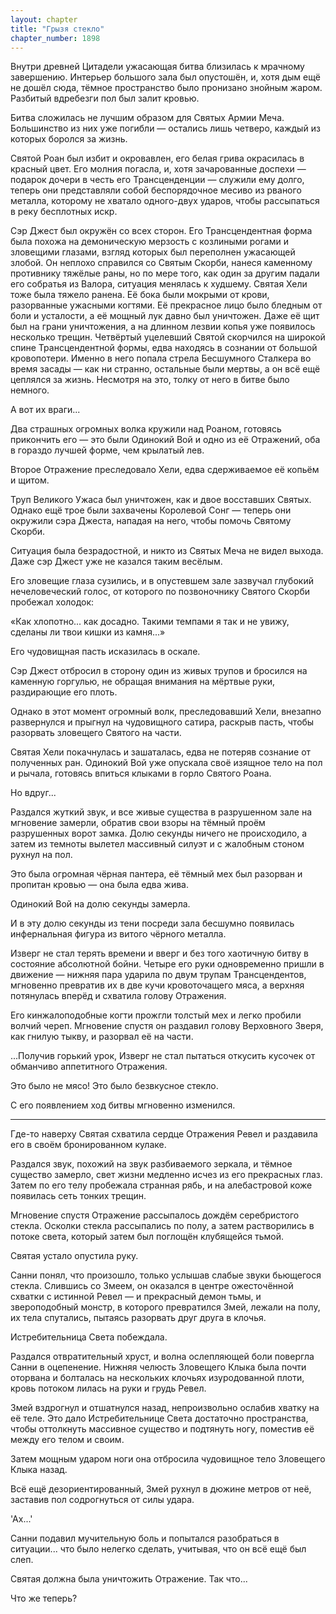 ```yaml
---
layout: chapter
title: "Грызя стекло"
chapter_number: 1898
---
```




Внутри древней Цитадели ужасающая битва близилась к мрачному завершению. Интерьер большого зала был опустошён, и, хотя дым ещё не дошёл сюда, тёмное пространство было пронизано знойным жаром. Разбитый вдребезги пол был залит кровью.

Битва сложилась не лучшим образом для Святых Армии Меча. Большинство из них уже погибли — остались лишь четверо, каждый из которых боролся за жизнь.

Святой Роан был избит и окровавлен, его белая грива окрасилась в красный цвет. Его молния погасла, и, хотя зачарованные доспехи — подарок дочери в честь его Трансценденции — служили ему долго, теперь они представляли собой беспорядочное месиво из рваного металла, которому не хватало одного-двух ударов, чтобы рассыпаться в реку бесплотных искр.

Сэр Джест был окружён со всех сторон. Его Трансцендентная форма была похожа на демоническую мерзость с козлиными рогами и зловещими глазами, взгляд которых был переполнен ужасающей злобой. Он неплохо справился со Святым Скорби, нанеся каменному противнику тяжёлые раны, но по мере того, как один за другим падали его собратья из Валора, ситуация менялась к худшему. Святая Хели тоже была тяжело ранена. Её бока были мокрыми от крови, разорванные ужасными когтями. Её прекрасное лицо было бледным от боли и усталости, а её мощный лук давно был уничтожен. Даже её щит был на грани уничтожения, а на длинном лезвии копья уже появилось несколько трещин. Четвёртый уцелевший Святой скорчился на широкой спине Трансцендентной формы, едва находясь в сознании от большой кровопотери. Именно в него попала стрела Бесшумного Сталкера во время засады — как ни странно, остальные были мертвы, а он всё ещё цеплялся за жизнь. Несмотря на это, толку от него в битве было немного.

А вот их враги...

Два страшных огромных волка кружили над Роаном, готовясь прикончить его — это были Одинокий Вой и одно из её Отражений, оба в гораздо лучшей форме, чем крылатый лев.

Второе Отражение преследовало Хели, едва сдерживаемое её копьём и щитом.

Труп Великого Ужаса был уничтожен, как и двое восставших Святых. Однако ещё трое были захвачены Королевой Сонг — теперь они окружили сэра Джеста, нападая на него, чтобы помочь Святому Скорби.

Ситуация была безрадостной, и никто из Святых Меча не видел выхода. Даже сэр Джест уже не казался таким весёлым.

Его зловещие глаза сузились, и в опустевшем зале зазвучал глубокий нечеловеческий голос, от которого по позвоночнику Святого Скорби пробежал холодок:

«Как хлопотно... как досадно. Такими темпами я так и не увижу, сделаны ли твои кишки из камня...»

Его чудовищная пасть исказилась в оскале.

Сэр Джест отбросил в сторону один из живых трупов и бросился на каменную горгулью, не обращая внимания на мёртвые руки, раздирающие его плоть.

Однако в этот момент огромный волк, преследовавший Хели, внезапно развернулся и прыгнул на чудовищного сатира, раскрыв пасть, чтобы разорвать зловещего Святого на части.

Святая Хели покачнулась и зашаталась, едва не потеряв сознание от полученных ран. Одинокий Вой уже опускала своё изящное тело на пол и рычала, готовясь впиться клыками в горло Святого Роана.

Но вдруг...

Раздался жуткий звук, и все живые существа в разрушенном зале на мгновение замерли, обратив свои взоры на тёмный проём разрушенных ворот замка. Долю секунды ничего не происходило, а затем из темноты вылетел массивный силуэт и с жалобным стоном рухнул на пол.

Это была огромная чёрная пантера, её тёмный мех был разорван и пропитан кровью — она была едва жива.

Одинокий Вой на долю секунды замерла.

И в эту долю секунды из тени посреди зала бесшумно появилась инфернальная фигура из витого чёрного металла.

Изверг не стал терять времени и вверг и без того хаотичную битву в состояние абсолютной бойни. Четыре его руки одновременно пришли в движение — нижняя пара ударила по двум трупам Трансцендентов, мгновенно превратив их в две кучи кровоточащего мяса, а верхняя потянулась вперёд и схватила голову Отражения.

Его кинжалоподобные когти прожгли толстый мех и легко пробили волчий череп. Мгновение спустя он раздавил голову Верховного Зверя, как гнилую тыкву, и разорвал её на части.

...Получив горький урок, Изверг не стал пытаться откусить кусочек от обманчиво аппетитного Отражения.

Это было не мясо! Это было безвкусное стекло.

С его появлением ход битвы мгновенно изменился.

***

Где-то наверху Святая схватила сердце Отражения Ревел и раздавила его в своём бронированном кулаке.

Раздался звук, похожий на звук разбиваемого зеркала, и тёмное существо замерло, свет жизни медленно исчез из его прекрасных глаз. Затем по его телу пробежала странная рябь, и на алебастровой коже появилась сеть тонких трещин.

Мгновение спустя Отражение рассыпалось дождём серебристого стекла. Осколки стекла рассыпались по полу, а затем растворились в потоке света, который затем был поглощён клубящейся тьмой.

Святая устало опустила руку.

Санни понял, что произошло, только услышав слабые звуки бьющегося стекла. Слившись со Змеем, он оказался в центре ожесточённой схватки с истинной Ревел — и прекрасный демон тьмы, и звероподобный монстр, в которого превратился Змей, лежали на полу, их тела спутались, пытаясь разорвать друг друга в клочья.

Истребительница Света побеждала.

Раздался отвратительный хруст, и волна ослепляющей боли повергла Санни в оцепенение. Нижняя челюсть Зловещего Клыка была почти оторвана и болталась на нескольких клочьях изуродованной плоти, кровь потоком лилась на руки и грудь Ревел.

Змей вздрогнул и отшатнулся назад, непроизвольно ослабив хватку на её теле. Это дало Истребительнице Света достаточно пространства, чтобы оттолкнуть массивное существо и подтянуть ногу, поместив её между его телом и своим.

Затем мощным ударом ноги она отбросила чудовищное тело Зловещего Клыка назад.

Всё ещё дезориентированный, Змей рухнул в дюжине метров от неё, заставив пол содрогнуться от силы удара.

'Ах...'

Санни подавил мучительную боль и попытался разобраться в ситуации... что было нелегко сделать, учитывая, что он всё ещё был слеп.

Святая должна была уничтожить Отражение. Так что...

Что же теперь?

